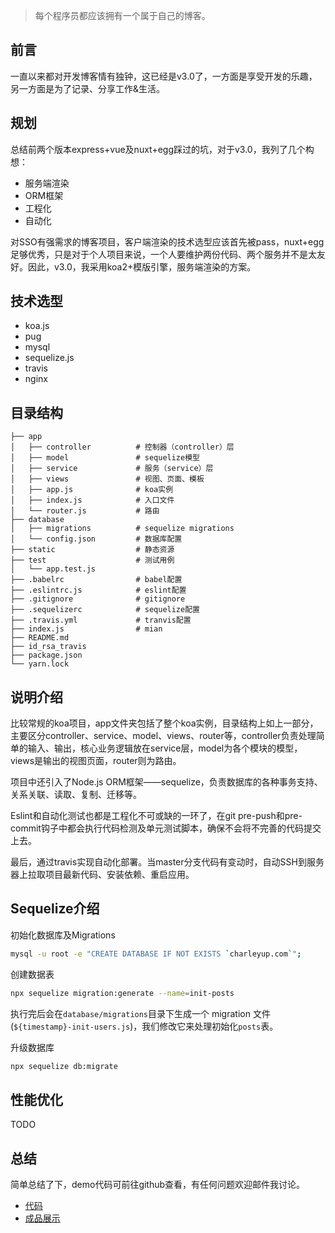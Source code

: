 > 每个程序员都应该拥有一个属于自己的博客。

## 前言
一直以来都对开发博客情有独钟，这已经是v3.0了，一方面是享受开发的乐趣，另一方面是为了记录、分享工作&生活。

## 规划
总结前两个版本express+vue及nuxt+egg踩过的坑，对于v3.0，我列了几个构想：
- 服务端渲染
- ORM框架
- 工程化
- 自动化

对SSO有强需求的博客项目，客户端渲染的技术选型应该首先被pass，nuxt+egg足够优秀，只是对于个人项目来说，一个人要维护两份代码、两个服务并不是太友好。因此，v3.0，我采用koa2+模版引擎，服务端渲染的方案。

## 技术选型
- koa.js
- pug
- mysql
- sequelize.js
- travis
- nginx

## 目录结构
```
├── app
│   ├── controller          # 控制器（controller）层
│   ├── model               # sequelize模型
│   ├── service             # 服务（service）层
│   ├── views               # 视图、页面、模板
│   ├── app.js              # koa实例
│   ├── index.js            # 入口文件
│   └── router.js           # 路由
├── database
│   ├── migrations          # sequelize migrations
│   └── config.json         # 数据库配置
├── static                  # 静态资源
├── test                    # 测试用例
│   └── app.test.js
├── .babelrc                # babel配置
├── .eslintrc.js            # eslint配置
├── .gitignore              # gitignore
├── .sequelizerc            # sequelize配置
├── .travis.yml             # tranvis配置
├── index.js                # mian
├── README.md
├── id_rsa_travis
├── package.json
└── yarn.lock
```

## 说明介绍
比较常规的koa项目，app文件夹包括了整个koa实例，目录结构上如上一部分，主要区分controller、service、model、views、router等，controller负责处理简单的输入、输出，核心业务逻辑放在service层，model为各个模块的模型，views是输出的视图页面，router则为路由。

项目中还引入了Node.js ORM框架——sequelize，负责数据库的各种事务支持、关系关联、读取、复制、迁移等。

Eslint和自动化测试也都是工程化不可或缺的一环了，在git pre-push和pre-commit钩子中都会执行代码检测及单元测试脚本，确保不会将不完善的代码提交上去。

最后，通过travis实现自动化部署。当master分支代码有变动时，自动SSH到服务器上拉取项目最新代码、安装依赖、重启应用。

## Sequelize介绍
初始化数据库及Migrations
```bash
mysql -u root -e "CREATE DATABASE IF NOT EXISTS `charleyup.com`";
```

创建数据表
```bash
npx sequelize migration:generate --name=init-posts
```
执行完后会在`database/migrations`目录下生成一个 migration 文件(`${timestamp}-init-users.js`)，我们修改它来处理初始化`posts`表。

升级数据库
```bash
npx sequelize db:migrate
```

## 性能优化
TODO

## 总结
简单总结了下，demo代码可前往github查看，有任何问题欢迎邮件我讨论。
- [代码](https://github.com/charleyup/charleyup.com-demo)
- [成品展示](https://charleyup.com)
